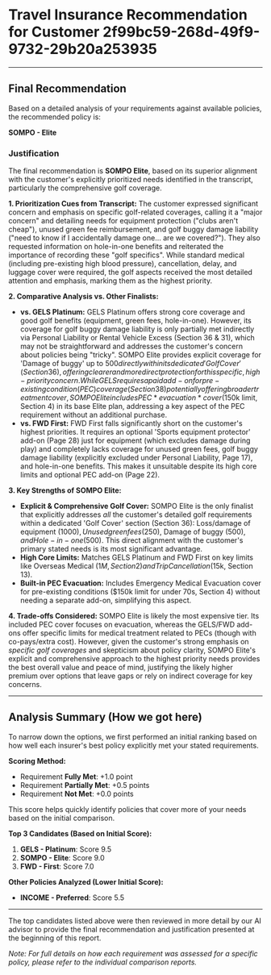 # Travel Insurance Recommendation for Customer 2f99bc59-268d-49f9-9732-29b20a253935

---

## Final Recommendation
Based on a detailed analysis of your requirements against available policies, the recommended policy is:

**SOMPO - Elite**

### Justification
The final recommendation is **SOMPO Elite**, based on its superior alignment with the customer's explicitly prioritized needs identified in the transcript, particularly the comprehensive golf coverage.

**1. Prioritization Cues from Transcript:**
The customer expressed significant concern and emphasis on specific golf-related coverages, calling it a "major concern" and detailing needs for equipment protection ("clubs aren't cheap"), unused green fee reimbursement, and golf buggy damage liability ("need to know if I accidentally damage one... are we covered?"). They also requested information on hole-in-one benefits and reiterated the importance of recording these "golf specifics". While standard medical (including pre-existing high blood pressure), cancellation, delay, and luggage cover were required, the golf aspects received the most detailed attention and emphasis, marking them as the highest priority.

**2. Comparative Analysis vs. Other Finalists:**
*   **vs. GELS Platinum:** GELS Platinum offers strong core coverage and good golf benefits (equipment, green fees, hole-in-one). However, its coverage for golf buggy damage liability is only partially met indirectly via Personal Liability or Rental Vehicle Excess (Section 36 & 31), which may not be straightforward and addresses the customer's concern about policies being "tricky". SOMPO Elite provides explicit coverage for 'Damage of buggy' up to $500 directly within its dedicated 'Golf Cover' (Section 36), offering clearer and more direct protection for this specific, high-priority concern. While GELS requires a paid add-on for pre-existing condition (PEC) coverage (Section 38) potentially offering broader treatment cover, SOMPO Elite includes PEC *evacuation* cover ($150k limit, Section 4) in its base Elite plan, addressing a key aspect of the PEC requirement without an additional purchase.
*   **vs. FWD First:** FWD First falls significantly short on the customer's highest priorities. It requires an optional 'Sports equipment protector' add-on (Page 28) just for equipment (which excludes damage during play) and completely lacks coverage for unused green fees, golf buggy damage liability (explicitly excluded under Personal Liability, Page 17), and hole-in-one benefits. This makes it unsuitable despite its high core limits and optional PEC add-on (Page 22).

**3. Key Strengths of SOMPO Elite:**
*   **Explicit & Comprehensive Golf Cover:** SOMPO Elite is the only finalist that explicitly addresses *all* the customer's detailed golf requirements within a dedicated 'Golf Cover' section (Section 36): Loss/damage of equipment ($1000), Unused green fees ($250), Damage of buggy ($500), and Hole-in-one ($500). This direct alignment with the customer's primary stated needs is its most significant advantage.
*   **High Core Limits:** Matches GELS Platinum and FWD First on key limits like Overseas Medical ($1M, Section 2) and Trip Cancellation ($15k, Section 13).
*   **Built-in PEC Evacuation:** Includes Emergency Medical Evacuation cover for pre-existing conditions ($150k limit for under 70s, Section 4) without needing a separate add-on, simplifying this aspect.

**4. Trade-offs Considered:**
SOMPO Elite is likely the most expensive tier. Its included PEC cover focuses on evacuation, whereas the GELS/FWD add-ons offer specific limits for medical treatment related to PECs (though with co-pays/extra cost). However, given the customer's strong emphasis on *specific golf coverages* and skepticism about policy clarity, SOMPO Elite's explicit and comprehensive approach to the highest priority needs provides the best overall value and peace of mind, justifying the likely higher premium over options that leave gaps or rely on indirect coverage for key concerns.

---

## Analysis Summary (How we got here)
To narrow down the options, we first performed an initial ranking based on how well each insurer's best policy explicitly met your stated requirements.

**Scoring Method:**
- Requirement **Fully Met**: +1.0 point
- Requirement **Partially Met**: +0.5 points
- Requirement **Not Met**: +0.0 points

This score helps quickly identify policies that cover more of your needs based on the initial comparison.

**Top 3 Candidates (Based on Initial Score):**
1. **GELS - Platinum**: Score 9.5
2. **SOMPO - Elite**: Score 9.0
3. **FWD - First**: Score 7.0

**Other Policies Analyzed (Lower Initial Score):**
- **INCOME - Preferred**: Score 5.5

---

The top candidates listed above were then reviewed in more detail by our AI advisor to provide the final recommendation and justification presented at the beginning of this report.

*Note: For full details on how each requirement was assessed for a specific policy, please refer to the individual comparison reports.*